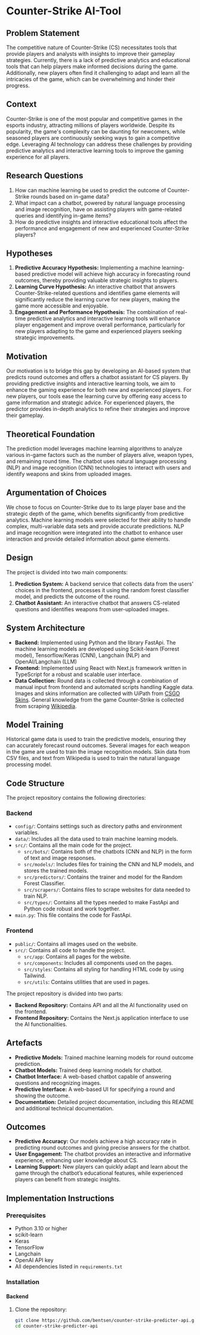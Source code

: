 # Counter-Strike AI-Tool

## Problem Statement
The competitive nature of Counter-Strike (CS) necessitates tools that provide players and analysts with insights to improve their gameplay strategies. Currently, there is a lack of predictive analytics and educational tools that can help players make informed decisions during the game. Additionally, new players often find it challenging to adapt and learn all the intricacies of the game, which can be overwhelming and hinder their progress.

## Context
Counter-Strike is one of the most popular and competitive games in the esports industry, attracting millions of players worldwide. Despite its popularity, the game's complexity can be daunting for newcomers, while seasoned players are continuously seeking ways to gain a competitive edge. Leveraging AI technology can address these challenges by providing predictive analytics and interactive learning tools to improve the gaming experience for all players.

## Research Questions
1. How can machine learning be used to predict the outcome of Counter-Strike rounds based on in-game data?
2. What impact can a chatbot, powered by natural language processing and image recognition, have on assisting players with game-related queries and identifying in-game items?
3. How do predictive insights and interactive educational tools affect the performance and engagement of new and experienced Counter-Strike players?

## Hypotheses
1. **Predictive Accuracy Hypothesis:** Implementing a machine learning-based predictive model will achieve high accuracy in forecasting round outcomes, thereby providing valuable strategic insights to players.
2. **Learning Curve Hypothesis:** An interactive chatbot that answers Counter-Strike-related questions and identifies game elements will significantly reduce the learning curve for new players, making the game more accessible and enjoyable.
3. **Engagement and Performance Hypothesis:** The combination of real-time predictive analytics and interactive learning tools will enhance player engagement and improve overall performance, particularly for new players adapting to the game and experienced players seeking strategic improvements.

## Motivation
Our motivation is to bridge this gap by developing an AI-based system that predicts round outcomes and offers a chatbot assistant for CS players. By providing predictive insights and interactive learning tools, we aim to enhance the gaming experience for both new and experienced players. For new players, our tools ease the learning curve by offering easy access to game information and strategic advice. For experienced players, the predictor provides in-depth analytics to refine their strategies and improve their gameplay.

## Theoretical Foundation
The prediction model leverages machine learning algorithms to analyze various in-game factors such as the number of players alive, weapon types, and remaining round time. The chatbot uses natural language processing (NLP) and image recognition (CNN) technologies to interact with users and identify weapons and skins from uploaded images.

## Argumentation of Choices
We chose to focus on Counter-Strike due to its large player base and the strategic depth of the game, which benefits significantly from predictive analytics. Machine learning models were selected for their ability to handle complex, multi-variable data sets and provide accurate predictions. NLP and image recognition were integrated into the chatbot to enhance user interaction and provide detailed information about game elements.

## Design
The project is divided into two main components:

1. **Prediction System:** A backend service that collects data from the users' choices in the frontend, processes it using the random forest classifier model, and predicts the outcome of the round.
2. **Chatbot Assistant:** An interactive chatbot that answers CS-related questions and identifies weapons from user-uploaded images.

## System Architecture

- **Backend:** Implemented using Python and the library FastApi. The machine learning models are developed using Scikit-learn (Forrest model), Tensorflow/Keras (CNN), Langchain (NLP) and OpenAI/Langchain (LLM)
- **Frontend:** Implemented using React with Next.js framework written in TypeScript for a robust and scalable user interface.
- **Data Collection:** Round data is collected through a combination of manual input from frontend and automated scripts handling Kaggle data. Images and skins information are collected with UiPath from [CSGO Skins](https://www.csgoskins.gg). General knowledge from the game Counter-Strike is collected from scraping [Wikipedia](https://en.wikipedia.org/wiki/Counter-Strike).

## Model Training
Historical game data is used to train the predictive models, ensuring they can accurately forecast round outcomes. Several images for each weapon in the game are used to train the image recognition models. Skin data from CSV files, and text from Wikipedia is used to train the natural language processing model.

## Code Structure
The project repository contains the following directories:

### Backend

- `config/`: Contains settings such as directory paths and environment variables.
- `data/`: Includes all the data used to train machine learning models.
- `src/`: Contains all the main code for the project.
  - `src/bots/`: Contains both of the chatbots (CNN and NLP) in the form of text and image responses.
  - `src/models/`: Includes files for training the CNN and NLP models, and stores the trained models.
  - `src/predictors/`: Contains the trainer and model for the Random Forest Classifier.
  - `src/scrapers/`: Contains files to scrape websites for data needed to train NLP.
  - `src/types/`: Contains all the types needed to make FastApi and Python code robust and work together.
- `main.py`: This file contains the code for FastApi.

### Frontend

- `public/`: Contains all images used on the website.
- `src/`: Contains all code to handle the project.
  - `src/app`: Contains all pages for the website.
  - `src/components`: Includes all components used on the pages.
  - `src/styles`: Contains all styling for handling HTML code by using Tailwind.
  - `src/utils`: Contains utilities that are used in pages.

The project repository is divided into two parts:

- **Backend Repository:** Contains API and all the AI functionality used on the frontend.
- **Frontend Repository:** Contains the Next.js application interface to use the AI functionalities.

## Artefacts

- **Predictive Models:** Trained machine learning models for round outcome prediction.
- **Chatbot Models:** Trained deep learning models for chatbot.
- **Chatbot Interface:** A web-based chatbot capable of answering questions and recognizing images.
- **Predictive Interface:** A web-based UI for specifying a round and showing the outcome.
- **Documentation:** Detailed project documentation, including this README and additional technical documentation.

## Outcomes

- **Predictive Accuracy:** Our models achieve a high accuracy rate in predicting round outcomes and giving precise answers for the chatbot.
- **User Engagement:** The chatbot provides an interactive and informative experience, enhancing user knowledge about CS.
- **Learning Support:** New players can quickly adapt and learn about the game through the chatbot’s educational features, while experienced players can benefit from strategic insights.

## Implementation Instructions

### Prerequisites

- Python 3.10 or higher
- scikit-learn
- Keras
- TensorFlow
- Langchain
- OpenAI API key
- All dependencies listed in `requirements.txt`

### Installation

#### Backend

1. Clone the repository:
   ```bash
   git clone https://github.com/bentsen/counter-strike-predicter-api.git
   cd counter-strike-predicter-api
